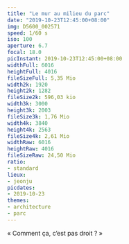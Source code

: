 ```yaml
---
title: "Le mur au milieu du parc"
date: "2019-10-23T12:45:00+08:00"
img: D5600_002571
speed: 1/60 s
iso: 100
aperture: 6.7
focal: 18.0
picInstant: 2019-10-23T12:45:00+08:00
widthFull: 6016
heightFull: 4016
fileSizeFull: 5,35 Mio
width2k: 1920
height2k: 1282
fileSize2k: 596,03 kio
width3k: 3000
height3k: 2003
fileSize3k: 1,76 Mio
width4k: 3840
height4k: 2563
fileSize4k: 2,61 Mio
widthRaw: 6016
heightRaw: 4016
fileSizeRaw: 24,50 Mio
ratio:
- standard
lieux:
- jeonju
picdates:
- 2019-10-23
themes:
- architecture
- parc
---
```


« Comment ça, c’est pas droit ? »